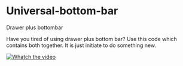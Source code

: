# Universal-bottom-bar
Drawer plus bottombar

Have you tired of using drawer plus bottom bar?
Use this code which contains both together.
It is just initiate to do something new.


[![Whatch the video](https://img.youtube.com/vi/=1Q2K8cLUuC8/0.jpg)](https://www.youtube.com/watch?v=1Q2K8cLUuC8)


